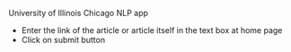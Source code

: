 University of Illinois Chicago NLP app

- Enter the link of the article or article itself in the text box at home page
- Click on submit button
